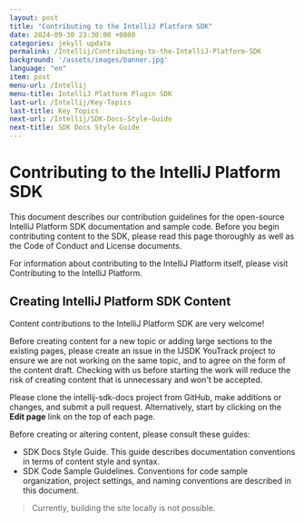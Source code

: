 ```yaml
---
layout: post
title: "Contributing to the IntelliJ Platform SDK"
date: 2024-09-30 23:30:00 +0800
categories: jekyll update
permalink: /Intellij/Contributing-to-the-IntelliJ-Platform-SDK
background: '/assets/images/banner.jpg'
language: "en"
item: post
menu-url: /Intellij
menu-title: IntelliJ Platform Plugin SDK
last-url: /Intellij/Key-Topics
last-title: Key Topics
next-url: /Intellij/SDK-Docs-Style-Guide
next-title: SDK Docs Style Guide
---
```


# Contributing to the IntelliJ Platform SDK

This document describes our contribution guidelines for the open-source IntelliJ Platform SDK documentation and sample code. Before you begin contributing content to the SDK, please read this page thoroughly as well as the Code of Conduct and License documents.

For information about contributing to the IntelliJ Platform itself, please visit Contributing to the IntelliJ Platform.

## Creating IntelliJ Platform SDK Content

Content contributions to the IntelliJ Platform SDK are very welcome!

Before creating content for a new topic or adding large sections to the existing pages, please create an issue in the IJSDK YouTrack project to ensure we are not working on the same topic, and to agree on the form of the content draft. Checking with us before starting the work will reduce the risk of creating content that is unnecessary and won't be accepted.

Please clone the intellij-sdk-docs project from GitHub, make additions or changes, and submit a pull request. Alternatively, start by clicking on the **Edit page** link on the top of each page.

Before creating or altering content, please consult these guides:

- SDK Docs Style Guide. This guide describes documentation conventions in terms of content style and syntax.
- SDK Code Sample Guidelines. Conventions for code sample organization, project settings, and naming conventions are described in this document.

> Currently, building the site locally is not possible.